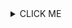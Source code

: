 <details><summary>CLICK ME</summary>
<p>

#### We can hide anything, even code!

    ```ruby
      puts "Hello World"
    ```

</details> </p>


<!---->